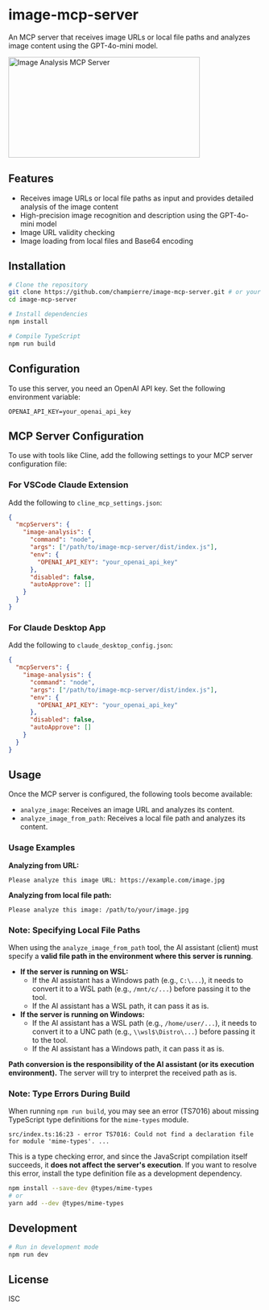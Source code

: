 # image-mcp-server

An MCP server that receives image URLs or local file paths and analyzes image content using the GPT-4o-mini model.

<a href="https://glama.ai/mcp/servers/@champierre/image-mcp-server">
  <img width="380" height="200" src="https://glama.ai/mcp/servers/@champierre/image-mcp-server/badge" alt="Image Analysis MCP Server" />
</a>

## Features

- Receives image URLs or local file paths as input and provides detailed analysis of the image content
- High-precision image recognition and description using the GPT-4o-mini model
- Image URL validity checking
- Image loading from local files and Base64 encoding

## Installation

```bash
# Clone the repository
git clone https://github.com/champierre/image-mcp-server.git # or your forked repository
cd image-mcp-server

# Install dependencies
npm install

# Compile TypeScript
npm run build
```

## Configuration

To use this server, you need an OpenAI API key. Set the following environment variable:

```
OPENAI_API_KEY=your_openai_api_key
```

## MCP Server Configuration

To use with tools like Cline, add the following settings to your MCP server configuration file:

### For VSCode Claude Extension

Add the following to `cline_mcp_settings.json`:

```json
{
  "mcpServers": {
    "image-analysis": {
      "command": "node",
      "args": ["/path/to/image-mcp-server/dist/index.js"],
      "env": {
        "OPENAI_API_KEY": "your_openai_api_key"
      },
      "disabled": false,
      "autoApprove": []
    }
  }
}
```

### For Claude Desktop App

Add the following to `claude_desktop_config.json`:

```json
{
  "mcpServers": {
    "image-analysis": {
      "command": "node",
      "args": ["/path/to/image-mcp-server/dist/index.js"],
      "env": {
        "OPENAI_API_KEY": "your_openai_api_key"
      },
      "disabled": false,
      "autoApprove": []
    }
  }
}
```

## Usage

Once the MCP server is configured, the following tools become available:

- `analyze_image`: Receives an image URL and analyzes its content.
- `analyze_image_from_path`: Receives a local file path and analyzes its content.

### Usage Examples

**Analyzing from URL:**
```
Please analyze this image URL: https://example.com/image.jpg
```

**Analyzing from local file path:**
```
Please analyze this image: /path/to/your/image.jpg
```

### Note: Specifying Local File Paths

When using the `analyze_image_from_path` tool, the AI assistant (client) must specify a **valid file path in the environment where this server is running**.

- **If the server is running on WSL:**
  - If the AI assistant has a Windows path (e.g., `C:\...`), it needs to convert it to a WSL path (e.g., `/mnt/c/...`) before passing it to the tool.
  - If the AI assistant has a WSL path, it can pass it as is.
- **If the server is running on Windows:**
  - If the AI assistant has a WSL path (e.g., `/home/user/...`), it needs to convert it to a UNC path (e.g., `\\wsl$\Distro\...`) before passing it to the tool.
  - If the AI assistant has a Windows path, it can pass it as is.

**Path conversion is the responsibility of the AI assistant (or its execution environment).** The server will try to interpret the received path as is.

### Note: Type Errors During Build

When running `npm run build`, you may see an error (TS7016) about missing TypeScript type definitions for the `mime-types` module.

```
src/index.ts:16:23 - error TS7016: Could not find a declaration file for module 'mime-types'. ...
```

This is a type checking error, and since the JavaScript compilation itself succeeds, it **does not affect the server's execution**. If you want to resolve this error, install the type definition file as a development dependency.

```bash
npm install --save-dev @types/mime-types
# or
yarn add --dev @types/mime-types
```

## Development

```bash
# Run in development mode
npm run dev
```

## License

ISC
